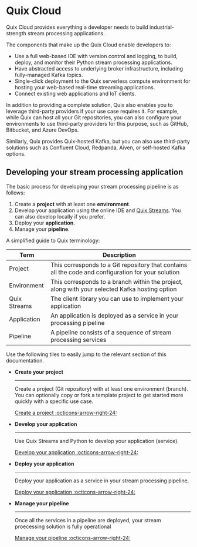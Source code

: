 # Quix Cloud

Quix Cloud provides everything a developer needs to build industrial-strength stream processing applications. 

The components that make up the Quix Cloud enable developers to:

* Use a full web-based IDE with version control and logging, to build, deploy, and monitor their Python stream processing applications. 
* Have abstracted access to underlying broker infrastructure, including fully-managed Kafka topics.
* Single-click deployment to the Quix serverless compute environment for hosting your web-based real-time streaming applications.
* Connect existing web applications and IoT clients.

In addition to providing a complete solution, Quix also enables you to leverage third-party providers if your use case requires it. For example, while Quix can host all your Git repositories, you can also configure your environments to use third-party providers for this purpose, such as GitHub, Bitbucket, and Azure DevOps. 

Similarly, Quix provides Quix-hosted Kafka, but you can also use third-party solutions such as Confluent Cloud, Redpanda, Aiven, or self-hosted Kafka options.

## Developing your stream processing application

The basic process for developing your stream processing pipeline is as follows:

1. Create a **project** with at least one **environment**.
2. Develop your application using the online IDE and [Quix Streams](https://quix.io/docs/quix-streams/introduction.html). You can also develop locally if you prefer.
3. Deploy your **application**.
4. Manage your **pipeline**.

A simplified guide to Quix terminology:

| Term | Description|
|----|----|
| Project | This corresponds to a Git repository that contains all the code and configuration for your solution |
| Environment | This corresponds to a branch within the project, along with your selected Kafka hosting option |
| Quix Streams | The client library you can use to implement your application |
| Application | An application is deployed as a service in your processing pipeline |
| Pipeline | A pipeline consists of a sequence of stream processing services |

Use the following tiles to easily jump to the relevant section of this documentation.

<div class="grid cards" markdown>

- __Create your project__

    ---

    Create a project (Git repository) with at least one environment (branch). You can optionally copy or fork a template project to get started more quickly with a specific use case.

    [Create a project :octicons-arrow-right-24:](../create/overview.md)

- __Develop your application__

    ---

    Use Quix Streams and Python to develop your application (service).

    [Develop your application :octicons-arrow-right-24:](../develop/overview.md)

- __Deploy your application__

    ---
    
    Deploy your application as a service in your stream processing pipeline.

    [Deploy your application :octicons-arrow-right-24:](../deploy/overview.md)

- __Manage your pipeline__

    ---
    
    Once all the services in a pipeline are deployed, your stream proecessing solution is fully operational

    [Manage your pipeline :octicons-arrow-right-24:](../manage/overview.md)

</div>




